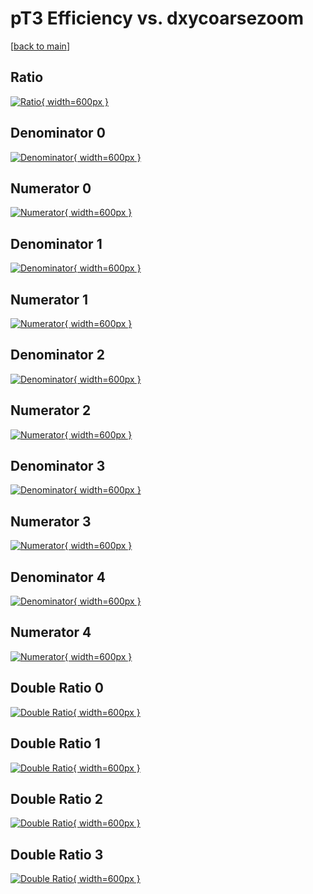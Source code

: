 # pT3 Efficiency vs. dxycoarsezoom

[[back to main](./)]



## Ratio

[![Ratio](../mtv/var/pT3_loweta_211_0_eff_dxycoarsezoom.png){ width=600px }](../mtv/var/pT3_loweta_211_0_eff_dxycoarsezoom.pdf)

## Denominator 0

[![Denominator](../mtv/den/pT3_loweta_211_0_eff_dxycoarsezoom_den0.png){ width=600px }](../mtv/den/pT3_loweta_211_0_eff_dxycoarsezoom_den0.pdf)

## Numerator 0

[![Numerator](../mtv/num/pT3_loweta_211_0_eff_dxycoarsezoom_num0.png){ width=600px }](../mtv/num/pT3_loweta_211_0_eff_dxycoarsezoom_num0.pdf)

## Denominator 1

[![Denominator](../mtv/den/pT3_loweta_211_0_eff_dxycoarsezoom_den1.png){ width=600px }](../mtv/den/pT3_loweta_211_0_eff_dxycoarsezoom_den1.pdf)

## Numerator 1

[![Numerator](../mtv/num/pT3_loweta_211_0_eff_dxycoarsezoom_num1.png){ width=600px }](../mtv/num/pT3_loweta_211_0_eff_dxycoarsezoom_num1.pdf)

## Denominator 2

[![Denominator](../mtv/den/pT3_loweta_211_0_eff_dxycoarsezoom_den2.png){ width=600px }](../mtv/den/pT3_loweta_211_0_eff_dxycoarsezoom_den2.pdf)

## Numerator 2

[![Numerator](../mtv/num/pT3_loweta_211_0_eff_dxycoarsezoom_num2.png){ width=600px }](../mtv/num/pT3_loweta_211_0_eff_dxycoarsezoom_num2.pdf)

## Denominator 3

[![Denominator](../mtv/den/pT3_loweta_211_0_eff_dxycoarsezoom_den3.png){ width=600px }](../mtv/den/pT3_loweta_211_0_eff_dxycoarsezoom_den3.pdf)

## Numerator 3

[![Numerator](../mtv/num/pT3_loweta_211_0_eff_dxycoarsezoom_num3.png){ width=600px }](../mtv/num/pT3_loweta_211_0_eff_dxycoarsezoom_num3.pdf)

## Denominator 4

[![Denominator](../mtv/den/pT3_loweta_211_0_eff_dxycoarsezoom_den4.png){ width=600px }](../mtv/den/pT3_loweta_211_0_eff_dxycoarsezoom_den4.pdf)

## Numerator 4

[![Numerator](../mtv/num/pT3_loweta_211_0_eff_dxycoarsezoom_num4.png){ width=600px }](../mtv/num/pT3_loweta_211_0_eff_dxycoarsezoom_num4.pdf)

## Double Ratio 0

[![Double Ratio](../mtv/ratio/pT3_loweta_211_0_eff_dxycoarsezoom_ratio0.png){ width=600px }](../mtv/ratio/pT3_loweta_211_0_eff_dxycoarsezoom_ratio0.pdf)

## Double Ratio 1

[![Double Ratio](../mtv/ratio/pT3_loweta_211_0_eff_dxycoarsezoom_ratio1.png){ width=600px }](../mtv/ratio/pT3_loweta_211_0_eff_dxycoarsezoom_ratio1.pdf)

## Double Ratio 2

[![Double Ratio](../mtv/ratio/pT3_loweta_211_0_eff_dxycoarsezoom_ratio2.png){ width=600px }](../mtv/ratio/pT3_loweta_211_0_eff_dxycoarsezoom_ratio2.pdf)

## Double Ratio 3

[![Double Ratio](../mtv/ratio/pT3_loweta_211_0_eff_dxycoarsezoom_ratio3.png){ width=600px }](../mtv/ratio/pT3_loweta_211_0_eff_dxycoarsezoom_ratio3.pdf)

